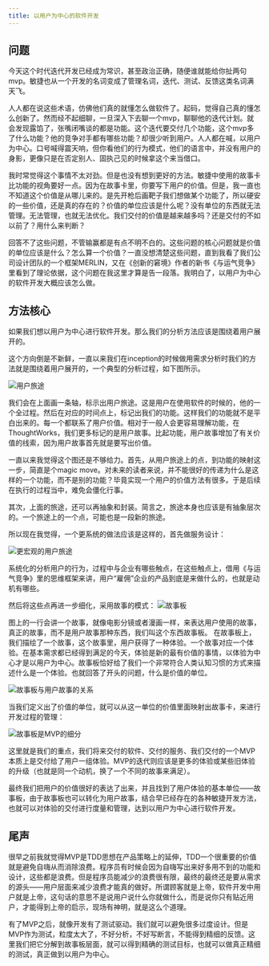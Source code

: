 ```yaml
---
title: 以用户为中心的软件开发
---
```


## 问题

今天这个时代迭代开发已经成为常识，甚至政治正确，随便谁就能给你扯两句mvp。敏捷也从一个开发的名词变成了管理名词，迭代、测试、反馈这类名词满天飞。

人人都在说这些术语，仿佛他们真的就懂怎么做软件了。起码，觉得自己真的懂怎么创新了。然而经不起细聊，一旦深入下去聊一个mvp，聊聊他的迭代计划。就会发现露馅了，张嘴闭嘴谈的都是功能。这个迭代要交付几个功能，这个mvp多了什么功能？他的竞争对手都有哪些功能？却很少听到用户。人人都在喊，以用户为中心。口号喊得震天响，但你看他们的行为模式，他们的语言中，并没有用户的身影，更像只是在否定别人、固执己见的时候拿这个来当借口。

我时常觉得这个事情不太对劲。但是也没有想到更好的方法。敏捷中使用的故事卡比功能的视角要好一点。因为在故事卡里，你要写下用户的价值。但是，我一直也不知道这个价值是从哪儿来的。是先开枪后画靶子我们想做某个功能了，所以硬安的一些价值，还是真的存在的？价值的单位应该是什么呢？没有单位的东西就无法管理。无法管理，也就无法优化。我们交付的价值是越来越多吗？还是交付的不如以前了？用什么来判断？

回答不了这些问题，不管输赢都是有点不明不白的。这些问题的核心问题就是价值的单位应该是什么？怎么算一个价值？一直没想清楚这些问题，直到我看了我们公司设计团队的一个框架MERLIN，又在《创新的窘境》作者的新书《与运气竞争》里看到了理论依据，这个问题在我这里才算是告一段落。我明白了，以用户为中心的软件开发大概应该怎么做。

## 方法核心

如果我们想以用户为中心进行软件开发。那么我们的分析方法应该是围绕着用户展开的。

这个方向倒是不新鲜，一直以来我们在inception的时候做用需求分析时我们的方法就是围绕着用户展开的，一个典型的分析过程，如下图所示。

![用户旅途](https://personal-blog.obs.cn-north-4.myhuaweicloud.com/user-centered-software-development/pic-01.jpg)


我们会在上面画一条轴，标示出用户旅途。这是用户在使用软件的时候的，他的一个全过程。然后在对应的时间点上，标记出我们的功能。这样我们的功能就不是平白出来的。每一个都联系了用户价值。相对于一般人会更容易理解功能，在ThoughtWorks，我们更多标记的是用户故事。比起功能，用户故事增加了有关价值的线索，因为用户故事首先就是要写出价值。

一直以来我觉得这个图还是不够给力。首先，从用户旅途上的点，到功能的映射这一步，简直是个magic move。对未来的读者来说，并不能很好的传递为什么是这样的一个功能，而不是别的功能？毕竟实现一个用户的价值方法有很多。于是后续在执行的过程当中，难免会僵化行事。

其次，上面的旅途，还可以再抽象和封装。简言之，旅途本身也应该是有抽象层次的。一个旅途上的一个点，可能也是一段新的旅途。

所以现在我觉得，一个更系统的做法应该是这样的，首先做服务设计：

![更宏观的用户旅途](https://personal-blog.obs.cn-north-4.myhuaweicloud.com/user-centered-software-development/pic-02.jpg)

系统化的分析用户的行为，过程中与企业有哪些触点，在这些触点上，借用《与运气竞争》里的思维框架来讲，用户“雇佣”企业的产品到底是来做什么的，也就是动机有哪些。

然后将这些点再进一步细化，采用故事的模式：
![故事板](https://personal-blog.obs.cn-north-4.myhuaweicloud.com/user-centered-software-development/pic-03.jpg)

图上的一行会讲一个故事，就像电影分镜或者漫画一样，来表达用户使用的故事，真正的故事，而不是用户故事那种东西，我们叫这个东西故事板。
在故事板上，我们描绘了一个故事，这个故事里，用户获得了一种体验。一个故事对应一个体验。在基本需求都已经得到满足的今天，体验是新的最有价值的事情，以体验为中心才是以用户为中心。故事板恰好给了我们一个非常符合人类认知习惯的方式来描述什么是一个体验。也就回答了开头的问题，什么是价值的单位。

![故事板与用户故事的关系](https://personal-blog.obs.cn-north-4.myhuaweicloud.com/user-centered-software-development/pic-04.jpg)


当我们定义出了价值的单位，就可以从这一单位的价值里面映射出故事卡，来进行开发过程的管理：

![故事板是MVP的细分](https://personal-blog.obs.cn-north-4.myhuaweicloud.com/user-centered-software-development/pic-05.jpg)


这里就是我们的重点，我们将来交付的软件、交付的服务、我们交付的一个MVP本质上是交付给了用户一组体验。MVP的迭代则应该是更多的体验或某些旧体验的升级（也就是同一个动机，换了一个不同的故事来满足）。


最终我们把用户的价值很好的表达了出来，并且找到了用户体验的基本单位——故事板，由于故事板也可以转化为用户故事，结合早已经存在的各种敏捷开发方法，也就可以对体验的交付进行度量和管理，达到以用户为中心进行软件开发。

## 尾声

很早之前我就觉得MVP是TDD思想在产品策略上的延伸，TDD一个很重要的价值就是避免自嗨从而消除浪费。程序员有时候会因为自嗨写出来好多用不到的功能和设计，这些都是浪费。但是程序员能减少的浪费很有限，最终的最终还是要从需求的源头——用户层面来减少浪费才能真的做好。所谓顾客就是上帝，软件开发中用户就是上帝，这句话的意思不是说用户说什么你就做什么，而是说你只有贴近用户，才能得到上帝的启示，现场有神明，就是这么个道理。

有了MVP之后，就像开发有了测试驱动。我们就可以避免很多过度设计。但是MVP作为测试，粒度太大了，不好分析，不好写断言，不能得到精细的反馈。这里我们把它分解到故事板层面，就可以得到精确的测试目标，也就可以做真正精细的测试，真正做到以用户为中心。
